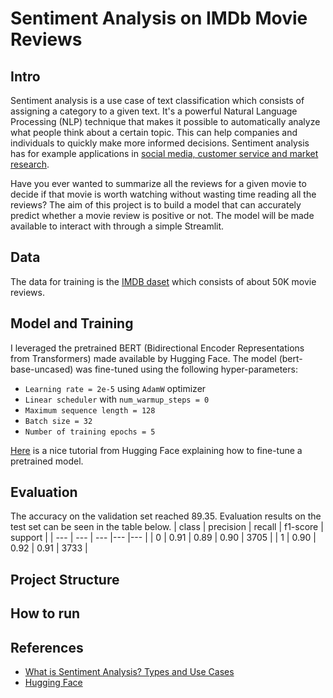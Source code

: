 # Sentiment Analysis on IMDb Movie Reviews

## Intro
Sentiment analysis is a use case of text classification which consists of assigning a category to a given text. It's a powerful Natural Language Processing (NLP) technique that makes it possible to automatically analyze what people think about a certain topic. This can help companies and individuals to quickly make more informed decisions. Sentiment analysis has for example applications in [social media, customer service and market research](https://www.taus.net/resources/blog/what-is-sentiment-analysis-types-and-use-cases).  

Have you ever wanted to summarize all the reviews for a given movie to decide if that movie is worth watching without wasting time reading all the reviews?
The aim of this project is to build a model that can accurately predict whether a movie review is positive or not.  The model will be made available to interact with through a simple Streamlit.

## Data
The data for training is the [IMDB daset](https://www.kaggle.com/datasets/lakshmi25npathi/imdb-dataset-of-50k-movie-reviews) which consists of about 50K movie reviews.  
## Model and Training
I leveraged the pretrained BERT (Bidirectional Encoder Representations from Transformers) made available by Hugging Face. The model (bert-base-uncased) was fine-tuned using the following hyper-parameters:
* `Learning rate = 2e-5` using `AdamW` optimizer
* `Linear scheduler` with `num_warmup_steps = 0`
* `Maximum sequence length = 128`
* `Batch size = 32`
* `Number of training epochs = 5`

[Here](https://huggingface.co/docs/transformers/training) is a nice tutorial from Hugging Face explaining how to fine-tune a pretrained model.
## Evaluation
The accuracy on the validation set reached 89.35. Evaluation results on the test set can be seen in the table below.
| class | precision | recall | f1-score | support |
| --- | --- | --- |--- |--- |
| 0 | 0.91 | 0.89 | 0.90 | 3705 |
| 1 | 0.90 | 0.92 | 0.91 | 3733 |

## Project Structure

## How to run

## References
* [What is Sentiment Analysis? Types and Use Cases](https://www.taus.net/resources/blog/what-is-sentiment-analysis-types-and-use-cases)
* [Hugging Face](https://huggingface.co/docs/transformers/index)
